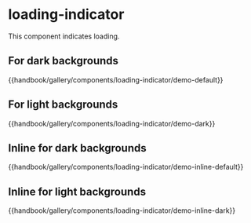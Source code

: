 # loading-indicator

This component indicates loading.

## For dark backgrounds
{{handbook/gallery/components/loading-indicator/demo-default}}

## For light backgrounds
{{handbook/gallery/components/loading-indicator/demo-dark}}

## Inline for dark backgrounds
{{handbook/gallery/components/loading-indicator/demo-inline-default}}

## Inline for light backgrounds
{{handbook/gallery/components/loading-indicator/demo-inline-dark}}
